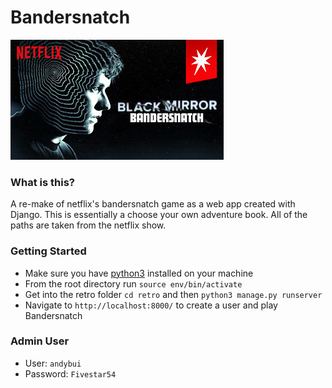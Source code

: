 # Bandersnatch

![Schema](images/netflix.jpg)  

### What is this? 
A re-make of netflix's bandersnatch game as a web app created with Django. This is essentially a choose your own adventure book. All of the paths are taken from the netflix show. 

### Getting Started
- Make sure you have [python3](https://www.python.org/download/releases/3.0/) installed on your machine 
- From the root directory run `source env/bin/activate`
- Get into the retro folder `cd retro` and then `python3 manage.py runserver`
- Navigate to `http://localhost:8000/` to create a user and play Bandersnatch

<!--
### Usefull Development Commands 
- `source env/bin/activate`
- `python3 manage.py runserver`
- `python3 manage.py makemigrations`
- `python3 manage.py migrate`
-->

### Admin User 
- User: `andybui`
- Password: `Fivestar54`
